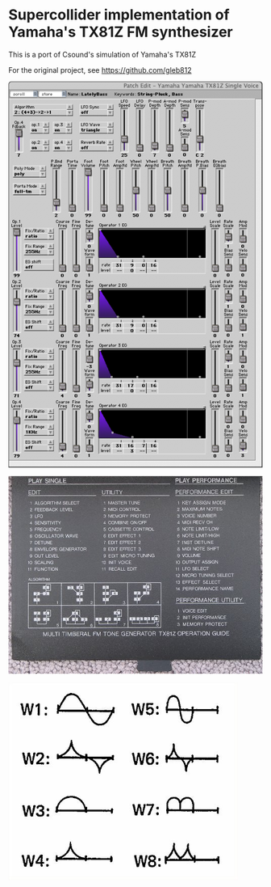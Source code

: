 # Supercollider implementation of Yamaha's TX81Z FM synthesizer

This is a port of Csound's simulation of Yamaha's TX81Z

For the original project, see https://github.com/gleb812

![](ref/tx81z.png)

![](ref/tx81z-algorithms.jpg)

![](ref/tx81z-waveforms.jpg)